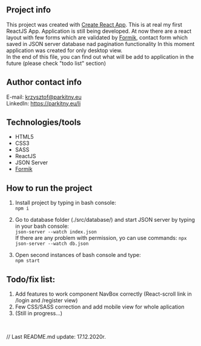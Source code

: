 
## Project info
This project was created with [Create React App](https://github.com/facebook/create-react-app).
This is at real my first ReactJS App. Application is still being developed. At now there are a react 
layout with few forms which are validated by [Formik](https://github.com/jaredpalmer/formik), contact 
form which saved in JSON server database nad pagination functionality 
In this moment application was created for only desktop view.<br/> 
In the end of this file, you can find out what will be add to application in the future (please check "todo list" section)


## Author contact info

E-mail: krzysztof@parkitny.eu </br>
LinkedIn: https://parkitny.eu/li


## Technologies/tools
* HTML5
* CSS3
* SASS
* ReactJS
* JSON Server
* [Formik](https://github.com/jaredpalmer/formik)


## How to run the project

1. Install project by typing in bash console:<br/>
``` npm i ```

2. Go to database folder (./src/database/) and start JSON server by typing in your bash console:<br/>
``` json-server --watch index.json ```<br/>
If there are any problem with permission, yo can use commands:
``` npx json-server --watch db.json ```

3. Open second instances of bash console and type:<br/>
``` npm start ```


## Todo/fix list:
1) Add features to work component NavBox correctly (React-scroll link in /login and /register view)
2) Few CSS/SASS correction and add mobile view for whole aplication 
3) (Still in progress...)

<br/>

// Last README.md update: 17.12.2020r.
